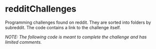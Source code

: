 # redditChallenges
Programming challenges found on reddit. They are sorted into folders by subreddit. The code contains a link to the challenge itself.

*NOTE: The following code is meant to complete the challenge and has limited comments.*
